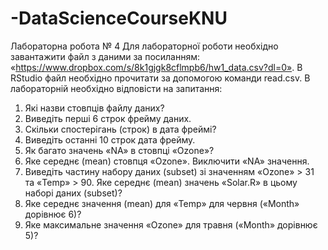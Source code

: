 # -DataScienceCourseKNU

Лабораторна робота № 4
Для лабораторної роботи необхідно завантажити файл з даними за
посиланням: «https://www.dropbox.com/s/8k1gjgk8cflmpb6/hw1_data.csv?dl=0».
В RStudio файл необхідно прочитати за допомогою команди read.csv.
В лабораторній необхідно відповісти на запитання:
1. Які назви стовпців файлу даних?
2. Виведіть перші 6 строк фрейму даних.
3. Скільки спостерігань (строк) в дата фреймі?
4. Виведіть останні 10 строк дата фрейму.
5. Як багато значень «NA» в стовпці «Ozone»?
6. Яке середнє (mean) стовпця «Ozone». Виключити «NA» значення.
7. Виведіть частину набору даних (subset) зі значенням «Ozone» > 31 та
«Temp» > 90. Яке середнє (mean) значень «Solar.R» в цьому наборі даних
(subset)?
8. Яке середнє значення (mean) для «Temp» для червня («Month» дорівнює
6)?
9. Яке максимальне значення «Ozone» для травня («Month» дорівнює 5)?
